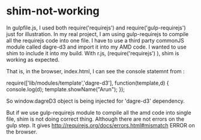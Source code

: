 # shim-not-working

In gulpfile.js, I used both require('requirejs') and require('gulp-requirejs') just for illustration.
In my real project, I am using gulp-requirejs to compile all the requirejs code into one file. 
I have to use a third party commonJS module called dagre-d3 and import it into my AMD code. 
I wanted to use shim to include it into my build. 
With r.js, (require('requirejs') ), shim is working as expected. 

That is, in the browser, index.html, I can see the console statemnt from :

require(['lib/modules/template','dagre-d3'], function(template,d) {
  console.log(d);
  template.showName("Arun");
});

So window.dagreD3 object is being injected for 'dagre-d3' dependency.

But if we use gulp-requirejs module to compile all the amd code into single file, shim is not doing correct thing.
Although there are not errors on the gulp step. It gives http://requirejs.org/docs/errors.html#mismatch ERROR on the browser.

